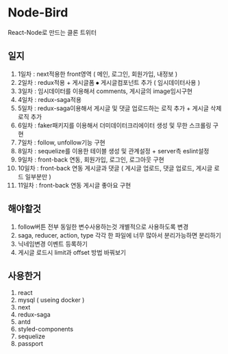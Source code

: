 # Node-Bird
React-Node로 만드는 클론 트위터		

## 일지
1. 1일차 : next적용한 front영역 ( 메인, 로그인, 회원가입, 내정보 )    
2. 2일차 : redux적용 + 게시글폼 ⦁ 게시글컴포넌트 추가 ( 임시데이터사용 )    
3. 3일차 : 임시데이터를 이용해서 comments, 게시글의 image임시구현   
4. 4일차 : redux-saga적용
5. 5일차 : redux-saga이용해서 게시글 및 댓글 업로드하는 로직 추가 + 게시글 삭제 로직 추가
6. 6일차 : faker패키지를 이용해서 더미데이터크리에이터 생성 및 무한 스크롤링 구현
7. 7일차 : follow, unfollow기능 구현
8. 8일차 : sequelize를 이용한 테이블 생성 및 관계설정 + server측 eslint설정
9. 9일차 : front-back 연동, 회원가입, 로그인, 로그아웃 구현
10. 10일차 : front-back 연동 게시글과 댓글 ( 게시글 업로드, 댓글 업로드, 게시글 로드 일부분만 )
11. 11일차 : front-back 연동 게시글 좋아요 구현

## 해야할것
1. follow버튼 전부 동일한 변수사용하는것 개별적으로 사용하도록 변경
2. saga, reducer, action, type 각각 한 파일에 너무 많아서 분리가능하면 분리하기
3. 닉네임변경 이벤트 등록하기
4. 게시글 로드시 limit과 offset 방법 바꿔보기

## 사용한거
1. react
2. mysql ( useing docker )
3. next
4. redux-saga
5. antd
6. styled-components
7. sequelize
8. passport